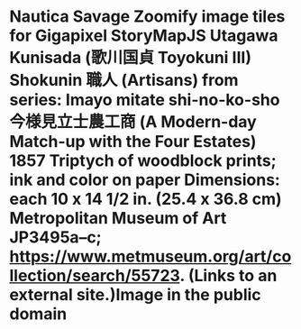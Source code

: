 # Nautica Savage Zoomify image tiles for Gigapixel StoryMapJS Utagawa Kunisada (歌川国貞 Toyokuni III) Shokunin 職人 (Artisans) from series: Imayo mitate shi-no-ko-sho 今様見立士農工商 (A Modern-day Match-up with the Four Estates) 1857 Triptych of woodblock prints; ink and color on paper Dimensions: each 10 x 14 1/2 in. (25.4 x 36.8 cm) Metropolitan Museum of Art JP3495a–c; https://www.metmuseum.org/art/collection/search/55723.  (Links to an external site.)Image in the public domain
